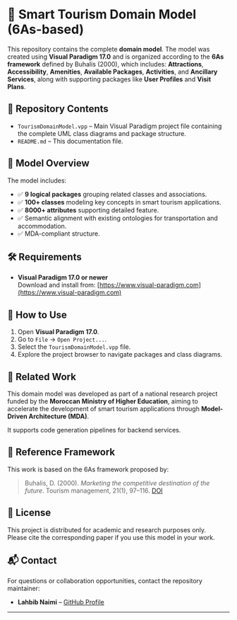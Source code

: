# 🧭 Smart Tourism Domain Model (6As-based)

This repository contains the complete **domain model**. The model was created using **Visual Paradigm 17.0** and is organized according to the **6As framework** defined by Buhalis (2000), which includes: **Attractions**, **Accessibility**, **Amenities**, **Available Packages**, **Activities**, and **Ancillary Services**, along with supporting packages like **User Profiles** and **Visit Plans**.

## 📁 Repository Contents

- `TourismDomainModel.vpp` – Main Visual Paradigm project file containing the complete UML class diagrams and package structure.
- `README.md` – This documentation file.

## 📌 Model Overview

The model includes:

- ✅ **9 logical packages** grouping related classes and associations.
- ✅ **100+ classes** modeling key concepts in smart tourism applications.
- ✅ **8000+ attributes** supporting detailed feature.
- ✅ Semantic alignment with existing ontologies for transportation and accommodation.
- ✅ MDA-compliant structure.

## 🛠️ Requirements

- **Visual Paradigm 17.0 or newer**  
  Download and install from: [https://www.visual-paradigm.com](https://www.visual-paradigm.com)

## 🔧 How to Use

1. Open **Visual Paradigm 17.0**.
2. Go to `File` → `Open Project...`.
3. Select the `TourismDomainModel.vpp` file.
4. Explore the project browser to navigate packages and class diagrams.

## 🧩 Related Work

This domain model was developed as part of a national research project funded by the **Moroccan Ministry of Higher Education**, aiming to accelerate the development of smart tourism applications through **Model-Driven Architecture (MDA)**.

It supports code generation pipelines for backend services.

## 🔗 Reference Framework

This work is based on the 6As framework proposed by:

> Buhalis, D. (2000). *Marketing the competitive destination of the future*. Tourism management, 21(1), 97–116. [DOI](https://doi.org/10.1016/S0261-5177(99)00095-3)

## 📜 License

This project is distributed for academic and research purposes only.  
Please cite the corresponding paper if you use this model in your work.

## 📬 Contact

For questions or collaboration opportunities, contact the repository maintainer:

- **Lahbib Naimi** – [GitHub Profile](https://github.com/lnaimi)

---
